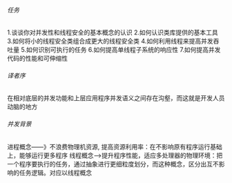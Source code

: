 ###### 任务

1.谈谈你对并发性和线程安全的基本概念的认识
2.如何认识类库提供的基本工具
3.如何将小的线程安全类组合成更大的线程安全类
4.如何利用线程来提高并发吞吐量
5.如何识别可执行的任务
6.如何提高单线程子系统的响应性
7.如何提高并发代码的性能和可伸缩性

###### 译者序

在相对底层的并发功能和上层应用程序并发语义之间存在沟壑，而这就是开发人员动脑的地方



###### 并发背景

进程概念——》不浪费物理机资源, 提高资源利用率：在不影响原有程序运行基础上，能够运行更多程序
线程概念——>提升程序性能，适应多处理器的物理环境：把一个程序要执行的任务，通过抽象进行更细粒度划分，而这种概念，区分出互不影响的任务逻辑。对应以线程概念